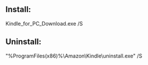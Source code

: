 ## Install:
Kindle_for_PC_Download.exe /S

## Uninstall:
"%ProgramFiles(x86)%\Amazon\Kindle\uninstall.exe" /S
